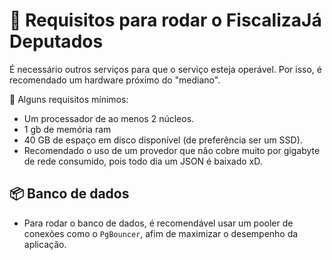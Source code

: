 # 🚀 Requisitos para rodar o FiscalizaJá Deputados
É necessário outros serviços para que o serviço esteja operável. Por isso, é recomendado um hardware próximo do "mediano".

🔧 Alguns requisitos mínimos:

- Um processador de ao menos 2 núcleos.
- 1 gb de memória ram
- 40 GB de espaço em disco disponível (de preferência ser um SSD).
- Recomendado o uso de um provedor que não cobre muito por gigabyte de rede consumido, pois todo dia um JSON é baixado xD.

## 📦 Banco de dados
- Para rodar o banco de dados, é recomendável usar um pooler de conexões como o `PgBouncer`, afim de maximizar o desempenho da aplicação.
